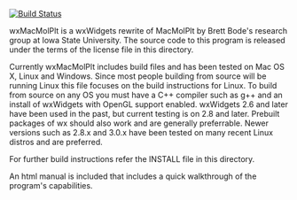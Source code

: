 [![Build Status](https://travis-ci.org/miroi/wxmacmolplt.svg?branch=master)](https://travis-ci.org/miroi/wxmacmolplt)

wxMacMolPlt is a wxWidgets rewrite of MacMolPlt by Brett Bode's research group at
Iowa State University. The source code to this program is released under the 
terms of the license file in this directory.

Currently wxMacMolPlt includes build files and has been tested on Mac OS X,
Linux and Windows. Since most people building from source will be running
Linux this file focuses on the build instructions for Linux. To build from
source on any OS you must have a C++ compiler such as g++ and an install
of wxWidgets with OpenGL support enabled. wxWidgets 2.6 and later have been
used in the past, but current testing is on 2.8 and later.
Prebuilt packages of wx should also work and are generally preferrable.
Newer versions such as 2.8.x and 3.0.x have been tested on many recent 
Linux distros and are preferred.

For further build instructions refer the INSTALL file in this directory.

An html manual is included that includes a quick walkthrough of the program's
capabilities.

